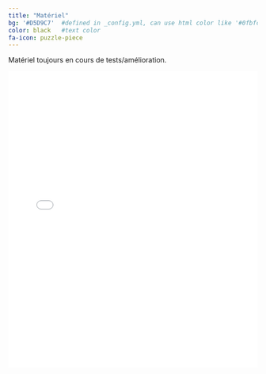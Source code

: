 ```yaml
---
title: "Matériel"
bg: '#D5D9C7'  #defined in _config.yml, can use html color like '#0fbfcf'
color: black   #text color
fa-icon: puzzle-piece
---
```


Matériel toujours en cours de tests/amélioration.

<embed src="files/Dilemma-materiel-complet.pdf" type="application/pdf" width="100%" height="600px" />